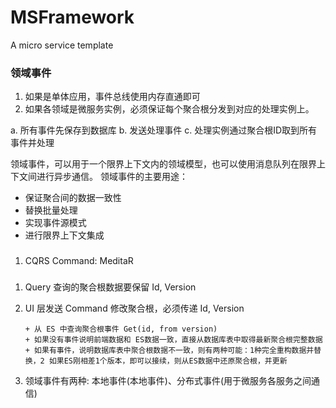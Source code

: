 # MSFramework
A micro service template

### 领域事件

1. 如果是单体应用，事件总线使用内存直通即可
2. 如果各领域是微服务实例，必须保证每个聚合根分发到对应的处理实例上。

a. 所有事件先保存到数据库
b. 发送处理事件
c. 处理实例通过聚合根ID取到所有事件并处理

领域事件，可以用于一个限界上下文内的领域模型，也可以使用消息队列在限界上下文间进行异步通信。
领域事件的主要用途：

+ 保证聚合间的数据一致性
+ 替换批量处理
+ 实现事件源模式
+ 进行限界上下文集成


 
###

1. CQRS Command: MeditaR


###

1. Query 查询的聚合根数据要保留 Id, Version
2. UI 层发送 Command 修改聚合根，必须传递 Id, Version

       + 从 ES 中查询聚合根事件 Get(id, from version)
       + 如果没有事件说明前端数据和 ES数据一致，直接从数据库表中取得最新聚合根完整数据
       + 如果有事件，说明数据库表中聚合根数据不一致，则有两种可能：1种完全重构数据并替换，2 如果ES刚相差1个版本，即可以接续，则从ES数据中还原聚合根，并更新

3. 领域事件有两种: 本地事件(本地事件)、分布式事件(用于微服务各服务之间通信)
